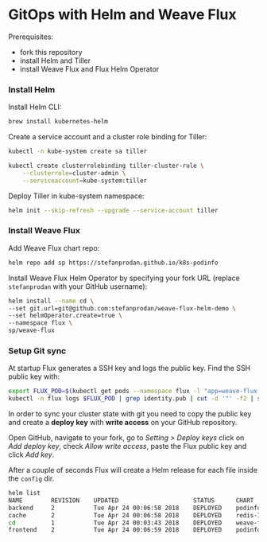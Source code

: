 # GitOps with Helm and Weave Flux

Prerequisites:
 - fork this repository 
 - install Helm and Tiller
 - install Weave Flux and Flux Helm Operator 

### Install Helm

Install Helm CLI:

```bash
brew install kubernetes-helm
```

Create a service account and a cluster role binding for Tiller:

```bash
kubectl -n kube-system create sa tiller

kubectl create clusterrolebinding tiller-cluster-rule \
    --clusterrole=cluster-admin \
    --serviceaccount=kube-system:tiller 
```

Deploy Tiller in kube-system namespace:

```bash
helm init --skip-refresh --upgrade --service-account tiller
```

### Install Weave Flux 

Add Weave Flux chart repo:

```bash
helm repo add sp https://stefanprodan.github.io/k8s-podinfo
```

Install Weave Flux Helm Operator by specifying your fork URL 
(replace `stefanprodan` with your GitHub username): 

```bash
helm install --name cd \
--set git.url=git@github.com:stefanprodan/weave-flux-helm-demo \
--set helmOperator.create=true \
--namespace flux \
sp/weave-flux
```

### Setup Git sync

At startup Flux generates a SSH key and logs the public key. 
Find the SSH public key with:

```bash
export FLUX_POD=$(kubectl get pods --namespace flux -l "app=weave-flux,release=cd" -o jsonpath="{.items[0].metadata.name}")
kubectl -n flux logs $FLUX_POD | grep identity.pub | cut -d '"' -f2 | sed 's/.\{2\}$//'
```

In order to sync your cluster state with git you need to copy the public key and 
create a **deploy key** with **write access** on your GitHub repository.

Open GitHub, navigate to your fork, go to _Setting > Deploy keys_ click on _Add deploy key_, check 
_Allow write access_, paste the Flux public key and click _Add key_.

After a couple of seconds Flux will create a Helm release for each file inside the `config` dir.

```bash
helm list
NAME    	REVISION	UPDATED                 	STATUS  	CHART           	NAMESPACE
backend 	2       	Tue Apr 24 00:06:58 2018	DEPLOYED	podinfo-0.1.0   	default  
cache   	2       	Tue Apr 24 00:06:58 2018	DEPLOYED	redis-1.0.0     	default  
cd      	1       	Tue Apr 24 00:03:43 2018	DEPLOYED	weave-flux-0.1.0	flux     
frontend	2       	Tue Apr 24 00:06:59 2018	DEPLOYED	podinfo-0.1.0   	default 
```

